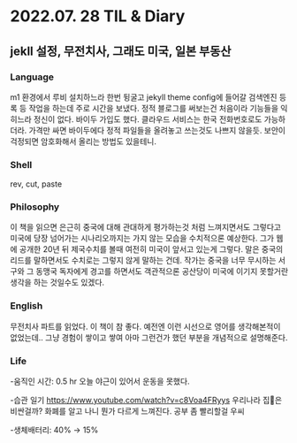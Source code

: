 # 2022.07. 28 TIL & Diary

## jekll 설정, 무전치사, 그래도 미국, 일본 부동산

### Language

m1 환경에서 루비 설치하느라 한번 뒹굴고 jekyll theme config에 들어갈 검색엔진 등록 등 작업을 하는데 주로 시간을 보냈다. 정적 블로그를 써보는건 처음이라 기능들을 익히느라 정신이 없다. 바이두 가입도 했다. 클라우드 서비스는 한국 전화번호로도 가능하더라. 가격만 싸면 바이두에다 정적 파일들을 올려놓고 쓰는것도 나쁘지 않을듯. 보안이 걱정되면 암호화해서 올리는 방법도 있을테니.

### Shell

rev, cut, paste

### Philosophy

이 책을 읽으면 은근히 중국에 대해 관대하게 평가하는것 처럼 느껴지면서도 그렇다고 미국에 당장 넘어가는 시나리오까지는 가지 않는 모습을 수치적으론 예상한다. 그가 웹에 공개한 20년 뒤 제국수치를 볼때 여전히 미국이 앞서고 있는게 그렇다. 말은 중국의 리드를 말하면서도 수치로는 그렇지 않게 말하는 건데. 작가는 중국을 너무 무시하는 서구와 그 동맹국 독자에게 경고를 하면서도 객관적으론 공산당이 미국에 이기지 못할거란 생각을 하는 것일수도 있겠다. 

### English

무전치사 파트를 읽었다. 이 책이 참 좋다. 예전엔 이런 시선으로 영어를 생각해본적이 없었는데.. 그냥 경험이 쌓이고 쌓여 아마 그런건가 했던 부분을 개념적으로 설명해준다.

### Life

-움직인 시간: 0.5 hr 오늘 야근이 있어서 운동을 못했다.

-습관 일기 https://www.youtube.com/watch?v=c8Voa4FRyys 우리나라 집은 비싼걸까? 화폐를 알고 나니 뭔가 다르게 느껴진다. 공부 좀 빨리할걸 우씨

-생체배터리: 40% → 15%